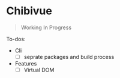 # Chibivue

> Working In Progress

To-dos:

- Cli
  - [ ] seprate packages and build process
- Features
  - [ ] Virtual DOM
